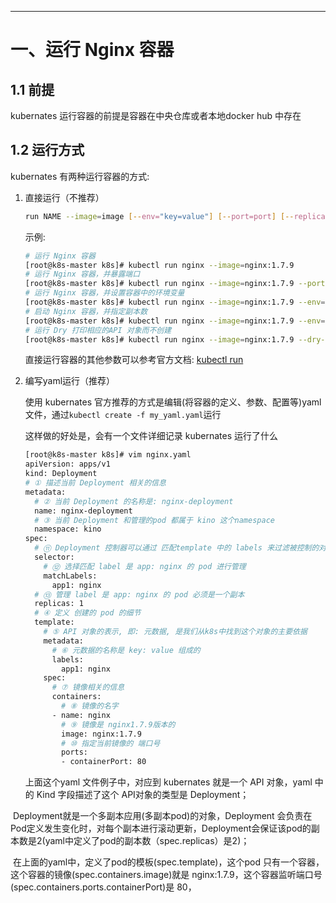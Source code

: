 





---



# 一、运行 Nginx 容器

## 1.1 前提

kubernates 运行容器的前提是容器在中央仓库或者本地docker hub 中存在

## 1.2 运行方式

kubernates 有两种运行容器的方式:

1. 直接运行（不推荐）

   ```bash
   run NAME --image=image [--env="key=value"] [--port=port] [--replicas=replicas] [--dry-run=bool] [--overrides=inline-json] [--command] -- [COMMAND] [args...]
   ```

   示例:

   ```bash
   # 运行 Nginx 容器
   [root@k8s-master k8s]# kubectl run nginx --image=nginx:1.7.9
   # 运行 Nginx 容器，并暴露端口
   [root@k8s-master k8s]# kubectl run nginx --image=nginx:1.7.9 --port=80
   # 运行 Nginx 容器，并设置容器中的环境变量
   [root@k8s-master k8s]# kubectl run nginx --image=nginx:1.7.9 --env="DNS_DOMAIN=cluster" --env="POD_NAMESPACE=default" --port=80
   # 启动 Nginx 容器，并指定副本数
   [root@k8s-master k8s]# kubectl run nginx --image=nginx:1.7.9 --env="DNS_DOMAIN=cluster" --env="POD_NAMESPACE=default" --port=80 --replicas=3
   # 运行 Dry 打印相应的API 对象而不创建
   [root@k8s-master k8s]# kubectl run nginx --image=nginx:1.7.9 --dry-run
   ```

   直接运行容器的其他参数可以参考官方文档: [kubectl run](http://docs.kubernetes.org.cn/468.html#kubectl_run)

2. 编写yaml运行（推荐）

   使用 kubernates 官方推荐的方式是编辑(将容器的定义、参数、配置等)yaml文件，通过`kubectl create -f my_yaml.yaml`运行

   

   这样做的好处是，会有一个文件详细记录 kubernates 运行了什么

   ```bash
   [root@k8s-master k8s]# vim nginx.yaml
   apiVersion: apps/v1
   kind: Deployment
   # ① 描述当前 Deployment 相关的信息
   metadata:
     # ② 当前 Deployment 的名称是: nginx-deployment
     name: nginx-deployment
     # ③ 当前 Deployment 和管理的pod 都属于 kino 这个namespace
     namespace: kino
   spec: 
     # ⑪ Deployment 控制器可以通过 匹配template 中的 labels 来过滤被控制的对象
     selector:
       # ⑫ 选择匹配 label 是 app: nginx 的 pod 进行管理
       matchLabels:
         app1: nginx
     # ⑬ 管理 label 是 app: nginx 的 pod 必须是一个副本
     replicas: 1
     # ④ 定义 创建的 pod 的细节
     template:
       # ⑤ API 对象的表示, 即: 元数据, 是我们从k8s中找到这个对象的主要依据
       metadata:
         # ⑥ 元数据的名称是 key: value 组成的
         labels:
           app1: nginx
       spec: 
         # ⑦ 镜像相关的信息
         containers:
           # ⑧ 镜像的名字
         - name: nginx
           # ⑨ 镜像是 nginx1.7.9版本的
           image: nginx:1.7.9
           # ⑩ 指定当前镜像的 端口号
           ports:
           - containerPort: 80
   ```

   上面这个yaml 文件例子中，对应到 kubernates 就是一个 API 对象，yaml 中的 Kind 字段描述了这个 API对象的类型是 Deployment；

   

​		Deployment就是一个多副本应用(多副本pod)的对象，Deployment 会负责在 Pod定义发生变化时，对每个副本进行滚动更新，Deployment会保证该pod的副本数是2(yaml中定义了pod的副本数（spec.replicas）是2)；



​		在上面的yaml中，定义了pod的模板(spec.template)，这个pod 只有一个容器，这个容器的镜像(spec.containers.image)就是 nginx:1.7.9，这个容器监听端口号(spec.containers.ports.containerPort)是 80，

